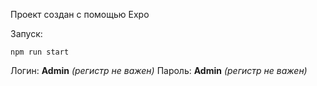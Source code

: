Проект создан с помощью Expo

Запуск: 
```console
npm run start
```

Логин: **Admin** *(регистр не важен)*
Пароль: **Admin** *(регистр не важен)*
